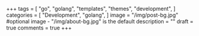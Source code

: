 +++
tags = [
    "go",
    "golang",
    "templates",
    "themes",
    "development",
]
categories = [
    "Development",
    "golang",
]
image = "/img/post-bg.jpg" #optional image - "/img/about-bg.jpg" is the default
description = ""
draft = true
comments = true
+++
